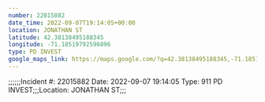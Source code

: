 ```yaml
---
number: 22015882
date_time: 2022-09-07T19:14:05+00:00
location: JONATHAN ST
latitude: 42.38138495188345
longitude: -71.18519792596896
type: PD INVEST
google_maps_link: https://maps.google.com/?q=42.38138495188345,-71.18519792596896
---
```


;;;;;;Incident #: 22015882  Date: 2022-09-07 19:14:05   Type: 911 PD INVEST;;;Location: JONATHAN ST;;;
